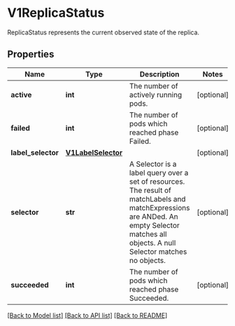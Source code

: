 # V1ReplicaStatus

ReplicaStatus represents the current observed state of the replica.

## Properties
Name | Type | Description | Notes
------------ | ------------- | ------------- | -------------
**active** | **int** | The number of actively running pods. | [optional] 
**failed** | **int** | The number of pods which reached phase Failed. | [optional] 
**label_selector** | [**V1LabelSelector**](V1LabelSelector.md) |  | [optional] 
**selector** | **str** | A Selector is a label query over a set of resources. The result of matchLabels and matchExpressions are ANDed. An empty Selector matches all objects. A null Selector matches no objects. | [optional] 
**succeeded** | **int** | The number of pods which reached phase Succeeded. | [optional] 

[[Back to Model list]](../README.md#documentation-for-models) [[Back to API list]](../README.md#documentation-for-api-endpoints) [[Back to README]](../README.md)


